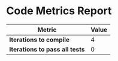 # Code Metrics Report

| Metric                          | Value     |
|---------------------------------|-----------|
| **Iterations to  compile**      | 4         |
| **Iterations to pass all tests**| 0         |

